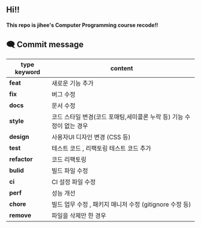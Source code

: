 ## Hi!!
#### This repo is jihee's Computer Programming course recode!!

## 🗨️ Commit message
| **type keyword** | content |
|--------------------------------------------------| ---------- |
| **feat**                                         | 새로운 기능 추가 |
| **fix**                                          | 버그 수정 |
| **docs**                                         | 문서 수정 |
| **style**                                        | 코드 스타일 변경(코드 포매팅,세미콜론 누락 등) 기능 수정이 없는 경우 |
| **design**                                       | 사용자UI 디자인 변경 (CSS 등) | 
| **test**                                         | 테스트 코드 , 리팩토링 테스트 코드 추가 |
| **refactor**                                     | 코드 리팩토링 |
| **bulid**                                        | 빌드 파일 수정 | 
| **ci**                                           | CI 설정 파일 수정 |
| **perf**                                         | 성능 개선 |
| **chore**                                        | 빌드 업무 수정 , 패키지 매니저 수정 (gitignore 수정 등) |
| **remove**                                       | 파일을 삭제만 한 경우 |